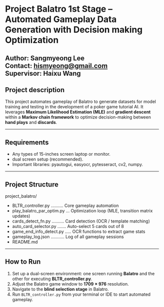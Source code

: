 # Project Balatro 1st Stage – Automated Gameplay Data Generation with Decision making Optimization

Author: Sangmyeong Lee \
Contact: hismyeong@gmail.com \
Supervisor: Haixu Wang 
---

## Project description

This project automates gameplay of Balatro to generate datasets for model training and testing in the development of a poker game tutorial AI. 
It leverages **Maximum Likelihood Estimation (MLE)** and **gradient descent** within a **Markov chain framework** to optimize decision-making between **hand plays** and **discards**.

---

## Requirements
 - Any types of 15-inches screen laptop or monitor.
 - dual screen setup (recommended).
 - Important libraries: pyautogui, easyocr, pytesseract, cv2, numpy.

---
## Project Structure

project_balatro/
- BLTR_controller.py .......... Core gameplay automation  
- play_balatro_par_optim.py ... Optimization loop (MLE, transition matrix updates)  
- cards_detect_fn.py .......... Card detection (OCR / template matching)  
- auto_card_selector.py ....... Auto-select 5 cards out of 8
- game_end_info_detect.py ..... OCR functions to extract game stats  
- gameplay_log.json ........... Log of all gameplay sessions  
- README.md   

---

## How to Run

1. Set up a dual-screen environment: one screen running **Balatro** and the other for executing **BLTR_controller.py**.
2. Adjust the Balatro game window to **1709 × 976** resolution.
3. Navigate to the **blind selection stage** in Balatro.
4. Run `BLTR_controller.py` from your terminal or IDE to start automated gameplay.
